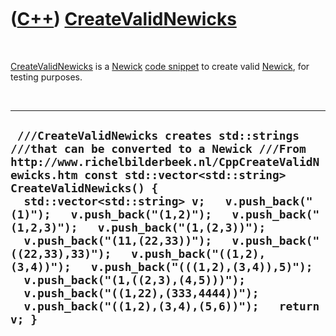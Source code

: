 



 

 

 

 

 

([C++](Cpp.md)) [CreateValidNewicks](CppCreateValidNewicks.md)
================================================================

 

[CreateValidNewicks](CppCreateValidNewicks.md) is a
[Newick](CppNewick.md) [code snippet](CppCodeSnippets.md) to create
valid [Newick](CppNewick.md), for testing purposes.

 

  -------------------------------------------------------------------------------------------------------------------------------------------------------------------------------------------------------------------------------------------------------------------------------------------------------------------------------------------------------------------------------------------------------------------------------------------------------------------------------------------------------------------------------------------------------------------------------------------------------------
  ` ///CreateValidNewicks creates std::strings ///that can be converted to a Newick ///From http://www.richelbilderbeek.nl/CppCreateValidNewicks.htm const std::vector<std::string> CreateValidNewicks() {   std::vector<std::string> v;   v.push_back("(1)");   v.push_back("(1,2)");   v.push_back("(1,2,3)");   v.push_back("(1,(2,3))");   v.push_back("(11,(22,33))");   v.push_back("((22,33),33)");   v.push_back("((1,2),(3,4))");   v.push_back("(((1,2),(3,4)),5)");   v.push_back("(1,((2,3),(4,5)))");   v.push_back("((1,22),(333,4444))");   v.push_back("((1,2),(3,4),(5,6))");   return v; }`
  -------------------------------------------------------------------------------------------------------------------------------------------------------------------------------------------------------------------------------------------------------------------------------------------------------------------------------------------------------------------------------------------------------------------------------------------------------------------------------------------------------------------------------------------------------------------------------------------------------------

 

 

 

 

 





 



